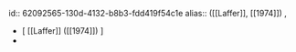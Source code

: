 id:: 62092565-130d-4132-b8b3-fdd419f54c1e
alias:: ([[Laffer]], [[1974]]) ,

- [  [[Laffer]] ([[1974]])  ]
-